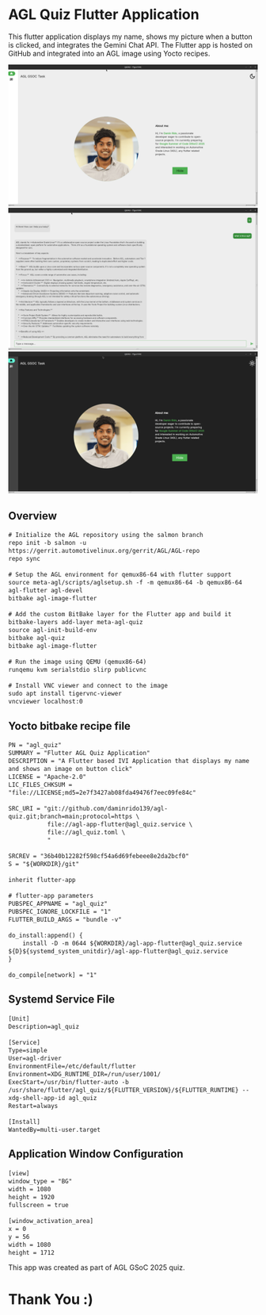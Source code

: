 # AGL Quiz Flutter Application

This flutter application displays my name, shows my picture when a button is clicked, and integrates the Gemini Chat API. The Flutter app is hosted on GitHub and integrated into an AGL image using Yocto recipes.

![Image 1](assets/images/ss1.png) 
![Image 2](assets/images/ss2.png) 
![Image 3](assets/images/ss3.png) 

## Overview

```
# Initialize the AGL repository using the salmon branch
repo init -b salmon -u https://gerrit.automotivelinux.org/gerrit/AGL/AGL-repo
repo sync

# Setup the AGL environment for qemux86-64 with flutter support
source meta-agl/scripts/aglsetup.sh -f -m qemux86-64 -b qemux86-64 agl-flutter agl-devel
bitbake agl-image-flutter

# Add the custom BitBake layer for the Flutter app and build it
bitbake-layers add-layer meta-agl-quiz
source agl-init-build-env
bitbake agl-quiz
bitbake agl-image-flutter

# Run the image using QEMU (qemux86-64)
runqemu kvm serialstdio slirp publicvnc

# Install VNC viewer and connect to the image
sudo apt install tigervnc-viewer
vncviewer localhost:0
```

## Yocto bitbake recipe file

```
PN = "agl_quiz"
SUMMARY = "Flutter AGL Quiz Application"
DESCRIPTION = "A Flutter based IVI Application that displays my name and shows an image on button click"
LICENSE = "Apache-2.0"
LIC_FILES_CHKSUM = "file://LICENSE;md5=2e7f3427ab08fda49476f7eec09fe84c"

SRC_URI = "git://github.com/daminrido139/agl-quiz.git;branch=main;protocol=https \
           file://agl-app-flutter@agl_quiz.service \
           file://agl_quiz.toml \
           "

SRCREV = "36b40b12282f598cf54a6d69febeee8e2da2bcf0"
S = "${WORKDIR}/git"

inherit flutter-app

# flutter-app parameters
PUBSPEC_APPNAME = "agl_quiz"
PUBSPEC_IGNORE_LOCKFILE = "1"
FLUTTER_BUILD_ARGS = "bundle -v"

do_install:append() {
    install -D -m 0644 ${WORKDIR}/agl-app-flutter@agl_quiz.service ${D}${systemd_system_unitdir}/agl-app-flutter@agl_quiz.service
}

do_compile[network] = "1"
```

## Systemd Service File
```
[Unit]
Description=agl_quiz

[Service]
Type=simple
User=agl-driver
EnvironmentFile=/etc/default/flutter
Environment=XDG_RUNTIME_DIR=/run/user/1001/
ExecStart=/usr/bin/flutter-auto -b /usr/share/flutter/agl_quiz/${FLUTTER_VERSION}/${FLUTTER_RUNTIME} --xdg-shell-app-id agl_quiz
Restart=always

[Install]
WantedBy=multi-user.target
```

## Application Window Configuration
```
[view]
window_type = "BG"
width = 1080
height = 1920
fullscreen = true

[window_activation_area]
x = 0
y = 56
width = 1080
height = 1712
```

This app was created as part of AGL GSoC 2025 quiz.
# Thank You :)
